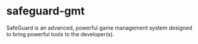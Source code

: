 safeguard-gmt
=============

SafeGuard is an advanced, powerful game management system designed to bring powerful tools to the developer(s).
